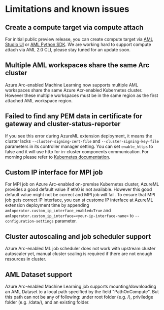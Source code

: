 # Limitations and known issues

## Create a compute target via compute attach

For initial public preview release, you can create compute target via [AML Studio UI](attach-compute.md#create-a-compute-target-via-aml-studio-ui) or [AML Python SDK](attach-compute.md#create-a-compute-target-via-aml-python-sdk). We are working hard to support compute attach via AML 2.0 CLI, please stay tuned for an update soon.

## Multiple AML workspaces share the same Arc cluster

Azure Arc-enabled Machine Learning now supports multiple AML workspaces share the same Azure Acr-enabled Kubernetes cluster. However these multiple workspaces must be in the same region as the first attached AML workspace region.

## Failed to find any PEM data in certificate for gateway and cluster-status-reporter

If you see this error during AzureML extension deployment, it means the cluster lacks ```--cluster-signing-cert-file``` and ```--cluster-signing-key-file``` parameters in its controller manager setting. You can set ```enable_https``` to false and it will use http for in-cluster components communication. For morning please refer to [Kubernetes documentation](https://kubernetes.io/docs/tasks/tls/managing-tls-in-a-cluster/#a-note-to-cluster-administrators).

## Custom IP interface for MPI job

For MPI job on Azure Arc-enabled on-premise Kubernetes cluster, AzureML provides a good default value if eth0 is not available. However this good default value might not be correct and MPI job will fail. To ensure that MPI job gets correct IP interface, you can st custome IP interface at AzureML extension deployment time by appending ```amloperator.custom_ip_interface_enabled=True``` and ```amloperator.custom_ip_interface=<your-ip-interface-name>``` to ```--configuration-settings``` parameter.  

## Cluster autoscaling and job scheduler support

Azure Arc-enabled ML job scheduler does not work with upstream cluster autoscaler yet, manual cluster scaling is required if there are not enough resources in cluster.

## AML Dataset support

Azure Arc-enabled Machine Learning job supports mounting/downloading an AML Dataset to a local path specified by the field "PathOnCompute". But this path can not be any of following: under root folder (e.g. /<myfolder>), priviledge folder (e.g. /data/<myfolder>), and an existing folder. 
